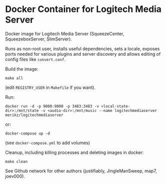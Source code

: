 # Docker Container for Logitech Media Server

Docker image for Logitech Media Server (SqueezeCenter, SqueezeboxServer, SlimServer).

Runs as non-root user, installs useful dependencies, sets a locale,
exposes ports needed for various plugins and server discovery and
allows editing of config files like `convert.conf`.


Build the image:
```
make all
```
(edit `REGISTRY_USER` in `Makefile` if you want).

Run:
```
docker run -d -p 9000:9000 -p 3483:3483 -v <local-state-dir>:/mnt/state -v <audio-dir>:/mnt/music --name logitechmediaserver merikz/logitechmediaserver
```

or:

```
docker-compose up -d
```

(see `docker-compose.yml` to add volumes)

Cleanup, including killing processes and deleting images in docker:
```
make clean
```

See Github network for other authors (justifiably, JingleManSweep, map7, joev000).
